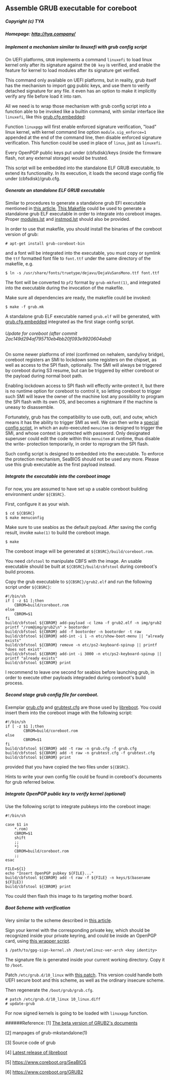 ## Assemble GRUB executable for coreboot
##### Copyright (c) TYA
##### Homepage: http://tya.company/

##### Implement a mechanism similar to linuxefi with grub config script

On UEFI platforms, `GRUB` implements a command `linuxefi` to load linux kernel only after its signature against the `DB key` is verified, and enable the feature for kernel to load modules after its signature get verified.

This command only available on UEFI platforms, but in reality, grub itself has the mechanism to import gpg public keys, and use them to verify detached signature for any file. it even has an option to make it implicitly verify any file before load it into ram.

All we need is to wrap those mechanism with grub config script into a function able to be invoked like a builtin command, with similar interface like `linuxefi`, like this [grub.cfg.embedded](https://github.com/hardenedlinux/Debian-GNU-Linux-Profiles/tree/master/scripts/coreboot/grub.cfg.embedded):

Function `linuxpgp` will first enable enforced signature verification, "load" linux kernel, with kernel command line option `module.sig_enforce=1` appended at the end of the command line, then disable enforced signature verification. This function could be used in place of `linux`, just as `linuxefi`.

Every OpenPGP public keys put under (cbfsdisk)/keys (inside the firmware flash, not any external storage) would be trusted.

This script will be embedded into the standalone ELF GRUB executable, to extend its functionality. In its execution, it loads the second stage config file under (cbfsdisk)/grub.cfg.

##### Generate an standalone ELF GRUB executable

Similar to procedures to generate a standalone grub EFI executable mentioned in [this article](https://github.com/hardenedlinux/Debian-GNU-Linux-Profiles/blob/master/docs/hardened_boot/grub-with-secure-boot.md), [This Makefile](https://github.com/hardenedlinux/Debian-GNU-Linux-Profiles/tree/master/scripts/coreboot/grub.mk) could be used to generate a standalone grub ELF executable in order to integrate into coreboot images. Proper [modules.lst](https://github.com/hardenedlinux/Debian-GNU-Linux-Profiles/tree/master/scripts/coreboot/modules.lst) and [instmod.lst](https://github.com/hardenedlinux/Debian-GNU-Linux-Profiles/tree/master/scripts/coreboot/instmod.lst) should also be provided.

In order to use that makefile, you should install the binaries of the coreboot version of grub:

```
# apt-get install grub-coreboot-bin
```

and a font will be integrated into the executable, you must copy or symlink the `ttf` formatted font file to `font.ttf` under the same directory of the makefile, e.g.

```
$ ln -s /usr/share/fonts/truetype/dejavu/DejaVuSansMono.ttf font.ttf
```

The font will be converted to `pf2` format by `grub-mkfont(1)`, and integrated into the executable during the invocation of the makefile.

Make sure all dependencies are ready, the makefile could be invoked:

```
$ make -f grub.mk
```

A standalone grub ELF executable named `grub.elf` will be generated, with [grub.cfg.embedded](/scripts/coreboot/grub.cfg.embedded) integrated as the first stage config script.

###### Update for coreboot (after commit 2ac149d294af795710eb4bb20f093e9920604abd)

On some newer platforms of intel (confirmed on nehalem, sandy/ivy bridge), coreboot registers an SMI to lockdown some registers on the chipset,
as well as access to the SPI flash, optionally. The SMI will always be triggered by coreboot during S3 resume, but can be triggered by either
coreboot or the payload during normal boot path.

Enabling lockdown access to SPI flash will effectly write-protect it, but there is no runtime option for coreboot to control it, so letting
coreboot to trigger such SMI will leave the owner of the machine lost any possibility to program the SPI flash with its own OS, and becomes a
nightmare if the machine is uneasy to disassemble.

Fortunately, grub has the compatibility to use outb, outl, and outw, which means it has the ability to trigger SMI as well. We can then write
a [special config script](/scripts/coreboot/grub.sec.cfg.embedded), in which an auto-executed `menuitem` is designed to trigger the SMI, and whose
context is protected with password. Only designated superuser could edit the code within this `menuitem` at runtime, thus disable the write-
protection temporarily, in order to reprogram the SPI flash.

Such config script is designed to embedded into the executable. To enforce the protection mechanism, SeaBIOS should not be used any more. Please
use this grub executable as the first payload instead.

##### Integrate the executable into the coreboot image

For now, you are assumed to have set up a usable coreboot building environment under `${CBSRC}`.

First, configure it as your wish.

```
$ cd ${CBSRC}
$ make menuconfig
```

Make sure to use seabios as the default payload. After saving the config result, invoke `make(1)` to build the coreboot image.

```
$ make
```

The coreboot image will be generated at `${CBSRC}/build/coreboot.rom`.

You need `cbfstool` to manipulate CBFS with the image. An usable executable should be built at `${CBSRC}/build/cbfstool` during coreboot's build process.

Copy the grub executable to `${CBSRC}/grub2.elf` and run the following script under `${CBSRC}`:

```
#!/bin/sh
if [ -z $1 ];then
	CBROM=build/coreboot.rom
else
	CBROM=$1
fi
build/cbfstool ${CBROM} add-payload -c lzma -f grub2.elf -n img/grub2
printf "/rom@img/grub2\n" > bootorder
build/cbfstool ${CBROM} add -f bootorder -n bootorder -t raw
build/cbfstool ${CBROM} add-int -i 1 -n etc/show-boot-menu || "already exists"
build/cbfstool ${CBROM} remove -n etc/ps2-keyboard-spinup || printf "does not exist"
build/cbfstool ${CBROM} add-int -i 3000 -n etc/ps2-keyboard-spinup || printf "already exists"
build/cbfstool ${CBROM} print
```

I recommend to leave one second for seabios before launching grub, in order to execute other payloads integraded during coreboot's build process.

##### Second stage grub config file for coreboot.

Exemplar [grub.cfg](https://github.com/hardenedlinux/Debian-GNU-Linux-Profiles/tree/master/scripts/coreboot/grub.cfg) and [grubtest.cfg](https://github.com/hardenedlinux/Debian-GNU-Linux-Profiles/tree/master/scripts/coreboot/grub.cfg) are those used by [libreboot](https://libreboot.org). You could insert them into the coreboot image with the following script:

```
#!/bin/sh
if [ -z $1 ];then
        CBROM=build/coreboot.rom
else
        CBROM=$1
fi
build/cbfstool ${CBROM} add -t raw -n grub.cfg -f grub.cfg
build/cbfstool ${CBROM} add -t raw -n grubtest.cfg -f grubtest.cfg
build/cbfstool ${CBROM} print
```

provided that you have copied the two files under `${CBSRC}`.

Hints to write your own config file could be found in coreboot's documents for grub referred below.

##### Integrate OpenPGP public key to verify kernel (optional)

Use the following script to integrate pubkeys into the coreboot image:

```
#!/bin/sh

case $1 in
	*.rom)
	CBROM=$1
	shift
	;;
	*)
	CBROM=build/coreboot.rom
	;;
esac

FILE=${1}
echo "Insert OpenPGP pubkey ${FILE}..."
build/cbfstool ${CBROM} add -t raw -f ${FILE} -n keys/$(basename ${FILE})
build/cbfstool ${CBROM} print
```

You could then flash this image to its targeting mother board.

##### Boot Scheme with verification

Very similar to the scheme described in [this article](./setup-unrestricted-secureboot-on-supporting-machine.md).

Sign your kernel with the corresponding private key, which should be recognized inside your private keyring, and could be inside an OpenPGP card, using [this wrapper script](../../scripts/coreboot/gpg-sign-kernel.sh).

```
$ /path/to/gpg-sign-kernel.sh /boot/vmlinuz-ver-arch <key identity>
```

The signature file is generated inside your current working directory. Copy it to `/boot`.

Patch `/etc/grub.d/10_linux` with [this patch](../../scripts/coreboot/10_linux.diff). This version could handle both UEFI secure boot and this scheme, as well as the ordinary insecure scheme.

Then regenerate the `/boot/grub/grub.cfg`.

```
# patch /etc/grub.d/10_linux 10_linux.diff
# update-grub
```

For now signed kernels is going to be loaded with `linuxpgp` function.

######Reference: 
[1] [The beta version of GRUB2's documents](https://dev.gentoo.org/~floppym/grub.html#Using-digital-signatures)

[2] manpages of grub-mkstandalone(1)

[3] Source code of grub

[4] [Latest release of libreboot](https://libreboot.org/release/stable/20160907/libreboot_r20160907_src.tar.xz)

[5] https://www.coreboot.org/SeaBIOS

[6] https://www.coreboot.org/GRUB2
